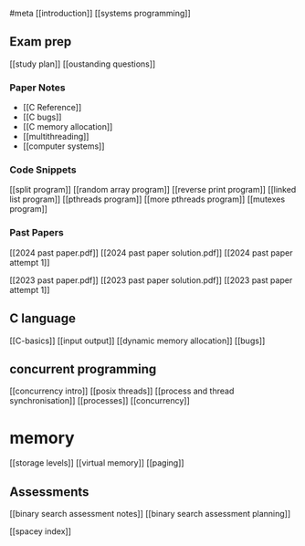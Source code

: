 #meta
[[introduction]]
[[systems programming]]
## Exam prep
[[study plan]]
[[oustanding questions]]
### Paper Notes
- [[C Reference]]
- [[C bugs]]
- [[C memory allocation]]
- [[multithreading]]
- [[computer systems]]
### Code Snippets
[[split program]]
[[random array program]]
[[reverse print program]]
[[linked list program]]
[[pthreads program]]
[[more pthreads program]]
[[mutexes program]]
### Past Papers
[[2024 past paper.pdf]]
[[2024 past paper solution.pdf]]
[[2024 past paper attempt 1]]

[[2023 past paper.pdf]]
[[2023 past paper solution.pdf]]
[[2023 past paper attempt 1]]
## C language
[[C-basics]]
[[input output]]
[[dynamic memory allocation]]
[[bugs]]
## concurrent programming
[[concurrency intro]]
[[posix threads]]
[[process and thread synchronisation]]
[[processes]]
[[concurrency]]
# memory
[[storage levels]]
[[virtual memory]]
[[paging]]
## Assessments
[[binary search assessment notes]]
[[binary search assessment planning]]

[[spacey index]]



